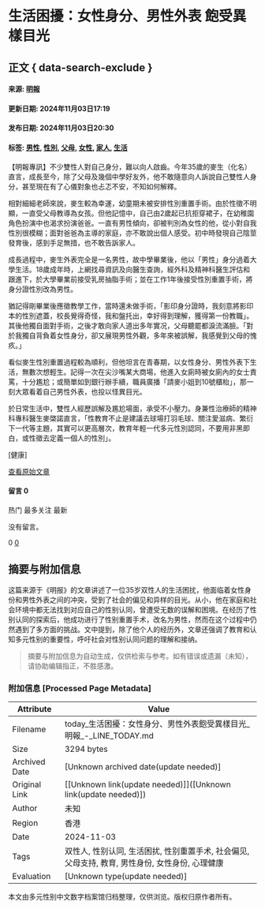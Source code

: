 # 生活困擾：女性身分、男性外表 飽受異樣目光

## 正文 { data-search-exclude }


#### 来源: [明報](/hk/v3/publisher/100749)  
#### 更新日期: 2024年11月03日17:19  
#### 发布日期: 2024年11月03日20:30  
#### 标签: [男性](/hk/v2/tag/XvJlN8?tag=%E7%94%B7%E6%80%A7), [性別](/hk/v2/tag/98RWjr?tag=%E6%80%A7%E5%88%A5), [父母](/hk/v2/tag/olb14q?tag=%E7%88%B6%E6%AF%8D), [女性](/hk/v2/tag/wjD0kv?tag=%E5%A5%B3%E6%80%A7), [家人](/hk/v2/tag/JwRqvZ?tag=%E5%AE%B6%E4%BA%BA), [生活](/hk/v2/tag/vb2KmQ?tag=%E7%94%9F%E6%B4%BB)

【明報專訊】不少雙性人對自己身分，難以向人啟齒。今年35歲的麥生（化名）直言，成長至今，除了父母及幾個中學好友外，他不敢隨意向人訴說自己雙性人身分，甚至現在有了心儀對象也忐忑不安，不知如何解釋。

相對細細老師來說，麥生較為幸運，幼童期未被安排性別重置手術。由於性徵不明顯，一直受父母教導為女孩。但他記憶中，自己由2歲起已抗拒穿裙子，在幼稚園角色扮演中也渴求扮演爸爸。一直有男性傾向，卻被判別為女性的他，從小對自我性別很模糊；面對爸爸為主導的家庭，亦不敢說出個人感受。初中時發現自己陰莖發育後，感到手足無措，也不敢告訴家人。

成長過程中，麥生外表完全是一名男性，故中學畢業後，他以「男性」身分過着大學生活。18歲成年時，上網找尋資訊及向醫生查詢，經外科及精神科醫生評估和跟進下，於大學畢業前接受乳房抽脂手術；並在工作1年後接受性別重置手術，將身分證性別改為男性。

猶記得剛畢業後應徵教學工作，當時還未做手術，「影印身分證時，我刻意將影印本的性別遮蓋，校長覺得奇怪，我和盤托出，幸好得到理解，獲得第一份教職」。其後他獨自面對手術，之後才敢向家人道出多年實况，父母聽罷都淚流滿臉。「對於我獨自背負着女性身分，卻又展現男性外觀，多年來被誤解，我感覺到父母的愧疚。」

看似麥生性別重置過程較為順利，但他坦言在青春期，以女性身分、男性外表下生活，無數次想輕生。記得一次在尖沙嘴某大商場，他進入女廁時被女廁內的女士責罵，十分尷尬；或簡單如到銀行辦手續，職員廣播「請麥小姐到10號櫃枱」，那一刻大眾看着自己男性外表，也投以怪異目光。

於日常生活中，雙性人經歷誤解及尷尬場面，承受不小壓力。身兼性治療師的精神科專科醫生麥棨諾直言，「性教育不止是建議去球場打羽毛球、關注愛滋病、繁衍下一代等主題，其實可以更高層次，教育年輕一代多元性別認同，不要用非黑即白，或性徵去定義一個人的性別」。

\[健康\]

[查看原始文章](https://ol.mingpao.com/ldy/beautystyle/fitness/20241104/1730654346940/%e7%94%9f%e6%b4%bb%e5%9b%b0%e6%93%be-%e5%a5%b3%e6%80%a7%e8%ba%ab%e5%88%86-%e7%94%b7%e6%80%a7%e5%a4%96%e8%a1%a8-%e9%a3%bd%e5%8f%97%e7%95%b0%e6%a8%a3%e7%9b%ae%e5%85%89)

#### 留言 0

热门 最多关注 最新

没有留言。

0 [0](/hk/v2/comment/article/EX0gGjv)
<!-- tcd_original_link https://today.line.me/hk/v2/article/EX0gGjv -->


## 摘要与附加信息

<!-- tcd_abstract -->
这篇来源于《明报》的文章讲述了一位35岁双性人的生活困扰，他面临着女性身份和男性外表之间的冲突，受到了社会的偏见和异样的目光。从小，他在家庭和社会环境中都无法找到对应自己的性别认同，曾遭受无数的误解和困境。在经历了性别认同的探索后，他成功进行了性别重置手术，改名为男性，然而在这个过程中仍然遇到了多方面的挑战。文中提到，除了他个人的经历外，文章还强调了教育和认知多元性别的重要性，呼吁社会对性别认同问题的理解和接纳。
<!-- tcd_abstract_end -->

> 摘要与附加信息为自动生成，仅供检索与参考。如有错误或遗漏（未知），请协助编辑指正，不胜感激。

### 附加信息 [Processed Page Metadata]

| Attribute       | Value                                  |
|-----------------|----------------------------------------|
| Filename        | today_生活困擾：女性身分、男性外表飽受異樣目光_明報_-_LINE_TODAY.md                             |
| Size            | 3294 bytes                           |
| Archived Date   | [Unknown archived date(update needed)]                             |
| Original Link   | [[Unknown link(update needed)]]([Unknown link(update needed)])                       |
| Author          | 未知                               |
| Region          | 香港                               |
| Date            | 2024-11-03                                 |
| Tags            | 双性人, 性别认同, 生活困扰, 性别重置手术, 社会偏见, 父母支持, 教育, 男性身份, 女性身份, 心理健康                                 |
| Evaluation            | [Unknown type(update needed)]                                 |
<!-- tcd_table_end -->

本文由多元性别中文数字档案馆归档整理，仅供浏览。版权归原作者所有。

